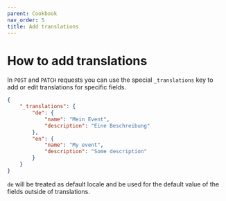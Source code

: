 ```yaml
---
parent: Cookbook
nav_order: 5
title: Add translations
---
```

# How to add translations

In `POST` and `PATCH` requests you can use the special `_translations` key to add or edit translations for specific fields.


```json
{
    "_translations": {
        "de": {
            "name": "Mein Event",
            "description": "Eine Beschreibung"
        },
        "en": {
            "name": "My event",
            "description": "Some description"
        }
    }
}
```


`de` will be treated as default locale and be used for the default value of the fields outside of translations.